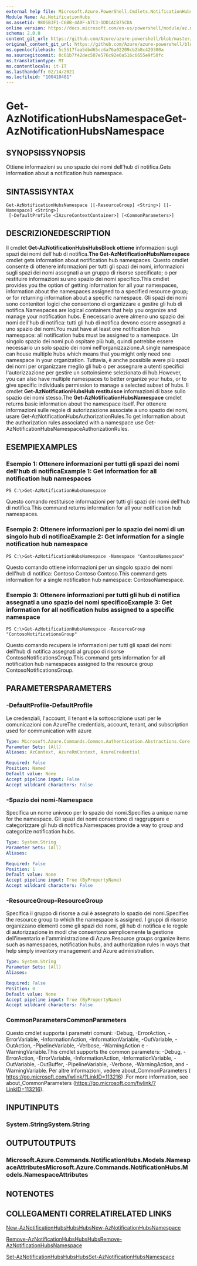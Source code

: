 ```yaml
---
external help file: Microsoft.Azure.PowerShell.Cmdlets.NotificationHubs.dll-Help.xml
Module Name: Az.NotificationHubs
ms.assetid: 9805B3F1-C6BB-4A0F-A7C3-1DD1ACB75CDA
online version: https://docs.microsoft.com/en-us/powershell/module/az.notificationhubs/get-aznotificationhubsnamespace
schema: 2.0.0
content_git_url: https://github.com/Azure/azure-powershell/blob/master/src/NotificationHubs/NotificationHubs/help/Get-AzNotificationHubsNamespace.md
original_content_git_url: https://github.com/Azure/azure-powershell/blob/master/src/NotificationHubs/NotificationHubs/help/Get-AzNotificationHubsNamespace.md
ms.openlocfilehash: 5c5517faa5dbd65cc6a76a02209cb2b8c429300a
ms.sourcegitcommit: 0c61b7f42dec507e576c92e0a516c6655e9f50fc
ms.translationtype: MT
ms.contentlocale: it-IT
ms.lasthandoff: 02/14/2021
ms.locfileid: "100410481"
---
```

# <span data-ttu-id="6e12c-101">Get-AzNotificationHubsNamespace</span><span class="sxs-lookup"><span data-stu-id="6e12c-101">Get-AzNotificationHubsNamespace</span></span>

## <span data-ttu-id="6e12c-102">SYNOPSIS</span><span class="sxs-lookup"><span data-stu-id="6e12c-102">SYNOPSIS</span></span>
<span data-ttu-id="6e12c-103">Ottiene informazioni su uno spazio dei nomi dell'hub di notifica.</span><span class="sxs-lookup"><span data-stu-id="6e12c-103">Gets information about a notification hub namespace.</span></span>

## <span data-ttu-id="6e12c-104">SINTASSI</span><span class="sxs-lookup"><span data-stu-id="6e12c-104">SYNTAX</span></span>

```
Get-AzNotificationHubsNamespace [[-ResourceGroup] <String>] [[-Namespace] <String>]
 [-DefaultProfile <IAzureContextContainer>] [<CommonParameters>]
```

## <span data-ttu-id="6e12c-105">DESCRIZIONE</span><span class="sxs-lookup"><span data-stu-id="6e12c-105">DESCRIPTION</span></span>
<span data-ttu-id="6e12c-106">Il cmdlet **Get-AzNotificationHubsHubsBlock ottiene** informazioni sugli spazi dei nomi dell'hub di notifica.</span><span class="sxs-lookup"><span data-stu-id="6e12c-106">**The Get-AzNotificationHubsNamespace** cmdlet gets information about notification hub namespaces.</span></span>
<span data-ttu-id="6e12c-107">Questo cmdlet consente di ottenere informazioni per tutti gli spazi dei nomi, informazioni sugli spazi dei nomi assegnati a un gruppo di risorse specificato; o per restituire informazioni su uno spazio dei nomi specifico.</span><span class="sxs-lookup"><span data-stu-id="6e12c-107">This cmdlet provides you the option of getting information for all your namespaces, information about the namespaces assigned to a specified resource group; or for returning information about a specific namespace.</span></span>
<span data-ttu-id="6e12c-108">Gli spazi dei nomi sono contenitori logici che consentono di organizzare e gestire gli hub di notifica.</span><span class="sxs-lookup"><span data-stu-id="6e12c-108">Namespaces are logical containers that help you organize and manage your notification hubs.</span></span>
<span data-ttu-id="6e12c-109">È necessario avere almeno uno spazio dei nomi dell'hub di notifica: tutti gli hub di notifica devono essere assegnati a uno spazio dei nomi.</span><span class="sxs-lookup"><span data-stu-id="6e12c-109">You must have at least one notification hub namespace: all notification hubs must be assigned to a namespace.</span></span>
<span data-ttu-id="6e12c-110">Un singolo spazio dei nomi può ospitare più hub, quindi potrebbe essere necessario un solo spazio dei nomi nell'organizzazione.</span><span class="sxs-lookup"><span data-stu-id="6e12c-110">A single namespace can house multiple hubs which means that you might only need one namespace in your organization.</span></span>
<span data-ttu-id="6e12c-111">Tuttavia, è anche possibile avere più spazi dei nomi per organizzare meglio gli hub o per assegnare a utenti specifici l'autorizzazione per gestire un sottoinsieme selezionato di hub.</span><span class="sxs-lookup"><span data-stu-id="6e12c-111">However, you can also have multiple namespaces to better organize your hubs, or to give specific individuals permission to manage a selected subset of hubs.</span></span>
<span data-ttu-id="6e12c-112">Il cmdlet **Get-AzNotificationHubsHub restituisce** informazioni di base sullo spazio dei nomi stesso.</span><span class="sxs-lookup"><span data-stu-id="6e12c-112">The **Get-AzNotificationHubsNamespace** cmdlet returns basic information about the namespace itself.</span></span>
<span data-ttu-id="6e12c-113">Per ottenere informazioni sulle regole di autorizzazione associate a uno spazio dei nomi, usare Get-AzNotificationHubsAuthorizationRules.</span><span class="sxs-lookup"><span data-stu-id="6e12c-113">To get information about the authorization rules associated with a namespace use Get-AzNotificationHubsNamespaceAuthorizationRules.</span></span>

## <span data-ttu-id="6e12c-114">ESEMPI</span><span class="sxs-lookup"><span data-stu-id="6e12c-114">EXAMPLES</span></span>

### <span data-ttu-id="6e12c-115">Esempio 1: Ottenere informazioni per tutti gli spazi dei nomi dell'hub di notifica</span><span class="sxs-lookup"><span data-stu-id="6e12c-115">Example 1: Get information for all notification hub namespaces</span></span>
```
PS C:\>Get-AzNotificationHubsNamespace
```

<span data-ttu-id="6e12c-116">Questo comando restituisce informazioni per tutti gli spazi dei nomi dell'hub di notifica.</span><span class="sxs-lookup"><span data-stu-id="6e12c-116">This command returns information for all your notification hub namespaces.</span></span>

### <span data-ttu-id="6e12c-117">Esempio 2: Ottenere informazioni per lo spazio dei nomi di un singolo hub di notifica</span><span class="sxs-lookup"><span data-stu-id="6e12c-117">Example 2: Get information for a single notification hub namespace</span></span>
```
PS C:\>Get-AzNotificationHubsNamespace -Namespace "ContosoNamespace"
```

<span data-ttu-id="6e12c-118">Questo comando ottiene informazioni per un singolo spazio dei nomi dell'hub di notifica: Contoso Contoso Contoso.</span><span class="sxs-lookup"><span data-stu-id="6e12c-118">This command gets information for a single notification hub namespace: ContosoNamespace.</span></span>

### <span data-ttu-id="6e12c-119">Esempio 3: Ottenere informazioni per tutti gli hub di notifica assegnati a uno spazio dei nomi specifico</span><span class="sxs-lookup"><span data-stu-id="6e12c-119">Example 3: Get information for all notification hubs assigned to a specific namespace</span></span>
```
PS C:\>Get-AzNotificationHubsNamespace -ResourceGroup "ContosoNotificationsGroup"
```

<span data-ttu-id="6e12c-120">Questo comando recupera le informazioni per tutti gli spazi dei nomi dell'hub di notifica assegnati al gruppo di risorse ContosoNotificationsGroup.</span><span class="sxs-lookup"><span data-stu-id="6e12c-120">This command gets information for all notification hub namespaces assigned to the resource group ContosoNotificationsGroup.</span></span>

## <span data-ttu-id="6e12c-121">PARAMETERS</span><span class="sxs-lookup"><span data-stu-id="6e12c-121">PARAMETERS</span></span>

### <span data-ttu-id="6e12c-122">-DefaultProfile</span><span class="sxs-lookup"><span data-stu-id="6e12c-122">-DefaultProfile</span></span>
<span data-ttu-id="6e12c-123">Le credenziali, l'account, il tenant e la sottoscrizione usati per le comunicazioni con Azure</span><span class="sxs-lookup"><span data-stu-id="6e12c-123">The credentials, account, tenant, and subscription used for communication with azure</span></span>

```yaml
Type: Microsoft.Azure.Commands.Common.Authentication.Abstractions.Core.IAzureContextContainer
Parameter Sets: (All)
Aliases: AzContext, AzureRmContext, AzureCredential

Required: False
Position: Named
Default value: None
Accept pipeline input: False
Accept wildcard characters: False
```

### <span data-ttu-id="6e12c-124">-Spazio dei nomi</span><span class="sxs-lookup"><span data-stu-id="6e12c-124">-Namespace</span></span>
<span data-ttu-id="6e12c-125">Specifica un nome univoco per lo spazio dei nomi.</span><span class="sxs-lookup"><span data-stu-id="6e12c-125">Specifies a unique name for the namespace.</span></span>
<span data-ttu-id="6e12c-126">Gli spazi dei nomi consentono di raggruppare e categorizzare gli hub di notifica.</span><span class="sxs-lookup"><span data-stu-id="6e12c-126">Namespaces provide a way to group and categorize notification hubs.</span></span>

```yaml
Type: System.String
Parameter Sets: (All)
Aliases:

Required: False
Position: 1
Default value: None
Accept pipeline input: True (ByPropertyName)
Accept wildcard characters: False
```

### <span data-ttu-id="6e12c-127">-ResourceGroup</span><span class="sxs-lookup"><span data-stu-id="6e12c-127">-ResourceGroup</span></span>
<span data-ttu-id="6e12c-128">Specifica il gruppo di risorse a cui è assegnato lo spazio dei nomi.</span><span class="sxs-lookup"><span data-stu-id="6e12c-128">Specifies the resource group to which the namespace is assigned.</span></span>
<span data-ttu-id="6e12c-129">I gruppi di risorse organizzano elementi come gli spazi dei nomi, gli hub di notifica e le regole di autorizzazione in modi che consentono semplicemente la gestione dell'inventario e l'amministrazione di Azure.</span><span class="sxs-lookup"><span data-stu-id="6e12c-129">Resource groups organize items such as namespaces, notification hubs, and authorization rules in ways that help simply inventory management and Azure administration.</span></span>

```yaml
Type: System.String
Parameter Sets: (All)
Aliases:

Required: False
Position: 0
Default value: None
Accept pipeline input: True (ByPropertyName)
Accept wildcard characters: False
```

### <span data-ttu-id="6e12c-130">CommonParameters</span><span class="sxs-lookup"><span data-stu-id="6e12c-130">CommonParameters</span></span>
<span data-ttu-id="6e12c-131">Questo cmdlet supporta i parametri comuni: -Debug, -ErrorAction, -ErrorVariable, -InformationAction, -InformationVariable, -OutVariable, -OutAction, -PipelineVariable, -Verbose, -WarningAction e -WarningVariable.</span><span class="sxs-lookup"><span data-stu-id="6e12c-131">This cmdlet supports the common parameters: -Debug, -ErrorAction, -ErrorVariable, -InformationAction, -InformationVariable, -OutVariable, -OutBuffer, -PipelineVariable, -Verbose, -WarningAction, and -WarningVariable.</span></span> <span data-ttu-id="6e12c-132">Per altre informazioni, vedere about_CommonParameters ( https://go.microsoft.com/fwlink/?LinkID=113216) .</span><span class="sxs-lookup"><span data-stu-id="6e12c-132">For more information, see about_CommonParameters (https://go.microsoft.com/fwlink/?LinkID=113216).</span></span>

## <span data-ttu-id="6e12c-133">INPUT</span><span class="sxs-lookup"><span data-stu-id="6e12c-133">INPUTS</span></span>

### <span data-ttu-id="6e12c-134">System.String</span><span class="sxs-lookup"><span data-stu-id="6e12c-134">System.String</span></span>

## <span data-ttu-id="6e12c-135">OUTPUT</span><span class="sxs-lookup"><span data-stu-id="6e12c-135">OUTPUTS</span></span>

### <span data-ttu-id="6e12c-136">Microsoft.Azure.Commands.NotificationHubs.Models.NamespaceAttributes</span><span class="sxs-lookup"><span data-stu-id="6e12c-136">Microsoft.Azure.Commands.NotificationHubs.Models.NamespaceAttributes</span></span>

## <span data-ttu-id="6e12c-137">NOTE</span><span class="sxs-lookup"><span data-stu-id="6e12c-137">NOTES</span></span>

## <span data-ttu-id="6e12c-138">COLLEGAMENTI CORRELATI</span><span class="sxs-lookup"><span data-stu-id="6e12c-138">RELATED LINKS</span></span>


[<span data-ttu-id="6e12c-139">New-AzNotificationHubsHubsHubs</span><span class="sxs-lookup"><span data-stu-id="6e12c-139">New-AzNotificationHubsNamespace</span></span>](./New-AzNotificationHubsNamespace.md)

[<span data-ttu-id="6e12c-140">Remove-AzNotificationHubsHubsHubs</span><span class="sxs-lookup"><span data-stu-id="6e12c-140">Remove-AzNotificationHubsNamespace</span></span>](./Remove-AzNotificationHubsNamespace.md)

[<span data-ttu-id="6e12c-141">Set-AzNotificationHubsHubsHubs</span><span class="sxs-lookup"><span data-stu-id="6e12c-141">Set-AzNotificationHubsNamespace</span></span>](./Set-AzNotificationHubsNamespace.md)


